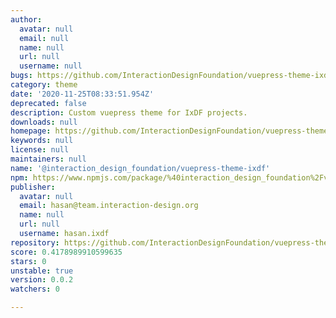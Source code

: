 ```yaml
---
author:
  avatar: null
  email: null
  name: null
  url: null
  username: null
bugs: https://github.com/InteractionDesignFoundation/vuepress-theme-ixdf/issues
category: theme
date: '2020-11-25T08:33:51.954Z'
deprecated: false
description: Custom vuepress theme for IxDF projects.
downloads: null
homepage: https://github.com/InteractionDesignFoundation/vuepress-theme-ixdf#readme
keywords: null
license: null
maintainers: null
name: '@interaction_design_foundation/vuepress-theme-ixdf'
npm: https://www.npmjs.com/package/%40interaction_design_foundation%2Fvuepress-theme-ixdf
publisher:
  avatar: null
  email: hasan@team.interaction-design.org
  name: null
  url: null
  username: hasan.ixdf
repository: https://github.com/InteractionDesignFoundation/vuepress-theme-ixdf
score: 0.4178989910599635
stars: 0
unstable: true
version: 0.0.2
watchers: 0

---
```


